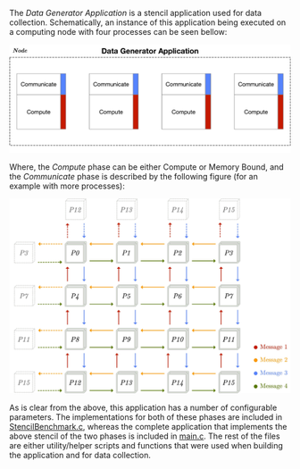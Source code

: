 The _Data Generator Application_ is a stencil application used for data collection.
Schematically, an instance of this application being executed on a computing node with four processes can be seen bellow:

<img src="../Documents/DGA.jpeg" width="1600">

Where, the _Compute_ phase can be either Compute or Memory Bound, and the 
_Communicate_ phase is described by the following figure (for an example with more processes):

<img src="../Documents/dgaCommPattern.jpeg" width="1300">

As is clear from the above, this application has a number of configurable parameters.
The implementations for both of these phases are included in
[StencilBenchmark.c](StencilBenchmark.c), whereas the complete application that implements the above stencil of the two 
phases is included in [main.c](main.c).
The rest of the files are either utility/helper scripts and functions that were used when building the 
application and for data collection.  
